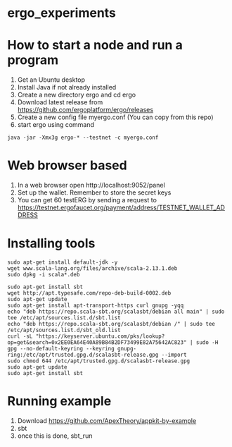 # ergo_experiments
# How to start a node and run a program

1) Get an Ubuntu desktop
2) Install Java if not already installed
3) Create a new directory ergo and cd ergo 
4) Download latest release from https://github.com/ergoplatform/ergo/releases
5) Create a new config file myergo.conf (You can copy from this repo)
6) start ergo using command 
```console
java -jar -Xmx3g ergo-* --testnet -c myergo.conf
```

# Web browser based
1) In a web browser open http://localhost:9052/panel
2) Set up the wallet. Remember to store the secret keys
3) You can get 60 testERG by sending a request to https://testnet.ergofaucet.org/payment/address/TESTNET_WALLET_ADDRESS

# Installing tools
```console
sudo apt-get install default-jdk -y
wget www.scala-lang.org/files/archive/scala-2.13.1.deb
sudo dpkg -i scala*.deb

sudo apt-get install sbt
wget http://apt.typesafe.com/repo-deb-build-0002.deb
sudo apt-get update
sudo apt-get install apt-transport-https curl gnupg -yqq
echo "deb https://repo.scala-sbt.org/scalasbt/debian all main" | sudo tee /etc/apt/sources.list.d/sbt.list
echo "deb https://repo.scala-sbt.org/scalasbt/debian /" | sudo tee /etc/apt/sources.list.d/sbt_old.list
curl -sL "https://keyserver.ubuntu.com/pks/lookup?op=get&search=0x2EE0EA64E40A89B84B2DF73499E82A75642AC823" | sudo -H gpg --no-default-keyring --keyring gnupg-ring:/etc/apt/trusted.gpg.d/scalasbt-release.gpg --import
sudo chmod 644 /etc/apt/trusted.gpg.d/scalasbt-release.gpg
sudo apt-get update
sudo apt-get install sbt
```

# Running example
1) Download https://github.com/ApexTheory/appkit-by-example
2) sbt
3) once this is done, sbt_run



